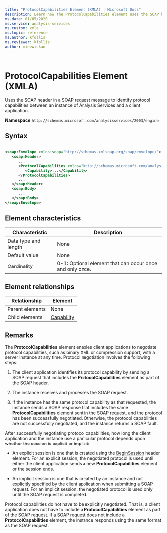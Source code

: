 ```yaml
---
title: "ProtocolCapabilities Element (XMLA) | Microsoft Docs"
description: Learn how the ProtocolCapabilities element uses the SOAP header in a SOAP request message to identify protocol capabilities between an instance of Analysis Services and a client application. 
ms.date: 01/05/2020
ms.service: analysis-services
ms.custom: xmla
ms.topic: reference
ms.author: kfollis
ms.reviewer: kfollis
author: minewiskan

---
```

# ProtocolCapabilities Element (XMLA)

  Uses the SOAP header in a SOAP request message to identify protocol capabilities between an instance of Analysis Services and a client application.  
  
 **Namespace** `http://schemas.microsoft.com/analysisservices/2003/engine`  
  
## Syntax  
  
```xml  
  
<soap:Envelope xmlns:soap="http://schemas.xmlsoap.org/soap/envelope/">  
   <soap:Header>  
      ...  
      <ProtocolCapabilities xmlns="http://schemas.microsoft.com/analysisservices/2003/engine">  
         <Capability>...</Capability>  
      </ProtocolCapabilities>  
      ...  
   </soap:Header>  
   <soap:Body>  
      ...  
   </soap:Body>  
</soap:Envelope>  
```  
  
## Element characteristics  
  
|Characteristic|Description|  
|--------------------|-----------------|  
|Data type and length|None|  
|Default value|None|  
|Cardinality|0-1: Optional element that can occur once and only once.|  
  
## Element relationships  
  
|Relationship|Element|  
|------------------|-------------|  
|Parent elements|None|  
|Child elements|[Capability](../xml-elements-properties/capability-element-xmla.md)|  
  
## Remarks  
 The **ProtocolCapabilities** element enables client applications to negotiate protocol capabilities, such as binary XML or compression support, with a server instance at any time. Protocol negotiation involves the following steps:  
  
1.  The client application identifies its protocol capability by sending a SOAP request that includes the **ProtocolCapabilities** element as part of the SOAP header.  
  
2.  The instance receives and processes the SOAP request.  
  
3.  If the instance has the same protocol capability as that requested, the instance sends a SOAP response that includes the same **ProtocolCapabilities** element sent in the SOAP request, and the protocol has been successfully negotiated. Otherwise, the protocol capabilities are not successfully negotiated, and the instance returns a SOAP fault.  
  
 After successfully negotiating protocol capabilities, how long the client application and the instance use a particular protocol depends upon whether the session is explicit or implicit:  
  
-   An explicit session is one that is created using the [BeginSession](../xml-elements-headers/beginsession-element-xmla.md) header element. For an explicit session, the negotiated protocol is used until either the client application sends a new **ProtocolCapabilities** element or the session ends.  
  
-   An implicit session is one that is created by an instance and not explicitly specified by the client application when submitting a SOAP request. For an implicit session, the negotiated protocol is used only until the SOAP request is completed.  
  
 Protocol capabilities do not have to be explicitly negotiated. That is, a client application does not have to include a **ProtocolCapabilities** element as part of the SOAP request. If a SOAP request does not include a **ProtocolCapabilities** element, the instance responds using the same format as the SOAP request. 